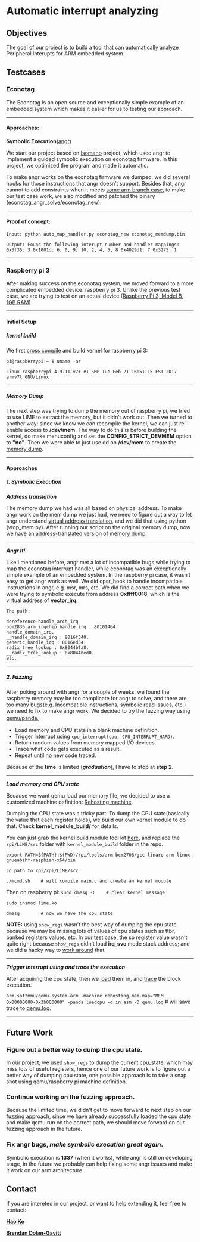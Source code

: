 # Automatic interrupt analyzing
## Objectives
The goal of our project is to build a tool that can automatically analyze Peripheral Interupts for ARM embedded system. 

## Testcases
### Econotag
The Econotag is an open source and exceptionally simple example of an embedded system which makes it easier for us to testing our approach.

---

#### Approaches:
**Symbolic Execution**([angr](http://angr.io/))

We start our project based on [Isomano](https://github.com/fmaymi/Isomano) project, which used angr to implement a guided symbolic execution on econotag firmware. In this project, we optimized the program and made it automatic.            
                    
To make angr works on the econotag firmware we dumped, we did several hooks for those instructions that angr doesn’t support. Besides that,  angr cannot to add constraints when it meets [some arm branch case](https://github.com/angr/angr/issues/365), to make our test case work, we also modified and patched the binary (econotag\_angr\_solve/econotag\_new).

---

#### Proof of concept:
`Input: python auto_map_handler.py econotag_new econotag_memdump.bin`

`Output: Found the following interupt number and handler mappings:
0x3f35: 3
0x1001d: 6, 0, 9, 10, 2, 4, 5, 8
0x4029d1: 7
0x3275: 1
`

---

### Raspberry pi 3

After making success on the econotag system, we moved forward to a more complicated embedded device: raspberry pi 3. Unlike the previous test case, we are trying to test on an actual device ([Raspberry Pi 3, Model B, 1GB RAM](https://en.wikipedia.org/wiki/Raspberry_Pi)). 

---

#### Initial Setup
##### kernel build
We first [cross compile](https://www.raspberrypi.org/documentation/linux/kernel/building.md) and build kernel for raspberry pi 3:

`pi@raspberrypi:~ $ uname -ar`

`Linux raspberrypi 4.9.11-v7+ #1 SMP Tue Feb 21 16:51:15 EST 2017 armv7l GNU/Linux`

---

##### Memory Dump
The next step was trying to dump the memory out of raspberry pi, we tried to use LiME to extract the memory, but it didn’t work out. Then we turned to another way: since we know we can
recompile the kernel, we can just re-enable access to **/dev/mem**. The way to do this is before building the kernel, do make menuconfig and
set the **CONFIG\_STRICT\_DEVMEM** option to **"no"**. Then we were able to just use dd on **/dev/mem** to create the [memory dump](http://panda.moyix.net/~moyix/mem.gz). 



---

#### Approaches
##### 1. Symbolic Execution


_**Address translation**_

The memory dump we had was all based on physical address. To make angr work on the mem dump we just had, we need to figure out a way to let angr understand [virtual address translation](https://armv8-ref.codingbelief.com/en/chapter_d4/d42_1_about_the_vmsav8-64_address_translation_syste.html), and we did that using python (vtop_mem.py). After running our script on the original memory dump, now we have an [address-translated version of memory dump](http://panda.moyix.net/~moyix/mem_hack.gz).

---


_**Angr It!**_

Like I mentioned before, angr met a lot of incompatible bugs while trying to map the econotag interrupt handler, while econotag was an exceptionally simple example of an embedded system. In the raspberry pi case, it wasn’t easy to get angr work as well. We did cpsr_hook to handle incompatible instructions in angr, e.g. msr, mrs, etc. We did find a correct path when we were trying to symbolic execute from address **0xffff0018**, which is the virtual address of **vector\_irq**.



```
The path:

dereference handle_arch_irq       
bcm2836_arm_irqchip_handle_irq : 80101464. 
handle_domain_irq. 
__handle_domain_irq : 8016f340. 
generic_handle_irq : 8016ed34.  
radix_tree_lookup : 0x8044bfa8.  
__radix_tree_lookup : 0x8044bed0.   
etc.
```

---

##### 2. Fuzzing

After poking around with angr for a couple of weeks, we found the raspberry memory may be too complicate for angr to solve, and there are too many bugs(e.g. Incompatible instructions, symbolic read issues, etc.) we need to fix to make angr work. We decided to try the fuzzing way using [qemu/panda](https://github.com/panda-re/panda)。

- Load memory and CPU state in a blank machine definition. 
- Trigger interrupt using `cpu_interrupt(cpu, CPU_INTERRUPT_HARD)`. 
- Return random values from memory mapped I/O devices. 
- Trace what code gets executed as a result.
- Repeat until no new code traced.

Because of the **time** is limited (_**graduation**_), I have to stop at **step 2**. 

---



_**Load memory and CPU state**_

Because we want qemu load our memory file, we decided to use a customized machine definition: [Rehosting machine](https://github.com/H4oK3/auto-emulation2-runner/blob/master/hw/arm/rehosting.c).

Dumping the CPU state was a tricky part:
To dump the CPU state(basically the value that each register holds), we build our own kernel module to do that. Check **kernel\_module\_build/** for details.

You can just grab the kernel build module tool kit [here](http://panda.moyix.net/~moyix/rpi_lkm_build.tgz), and replace the `rpi/LiME/src` folder with `kernel_module_build` folder in the repo.

`export PATH=${PATH}:$(PWD)/rpi/tools/arm-bcm2708/gcc-linaro-arm-linux-  gnueabihf-raspbian-x64/bin`

`cd path_to_rpi/rpi/LiME/src`

`./mcmd.sh    # will compile main.c and create an kernel module`

Then on raspberry pi:
`sudo dmesg -C    # clear kernel message`

`sudo insmod lime.ko`

`dmesg        # now we have the cpu state`

**NOTE:** using `show_regs` wasn't the best way of dumping the cpu state, because we may be missing lots of values of cpu states such as ttbr, banked registers values, etc. In our test case, the sp register value wasn't quite right because `show_regs` didn't load **irq\_svc** mode stack address; and we did a hacky way to [work around](https://github.com/H4oK3/interrupt_analysis/blob/master/kernel_module_build/main.c#L83) that.

---


_**Trigger interrupt using and trace the execution**_

After acquiring the cpu state, then we [load](https://github.com/H4oK3/interrupt_analysis/blob/master/qemu_rpi/loadcpu/loadcpu.c) them in, and [trace](https://github.com/H4oK3/interrupt_analysis/blob/master/qemu_rpi/bbtrace/bbtrace.c) the block execution.

`arm-softmmu/qemu-system-arm -machine rehosting,mem-map="MEM 0x00000000-0x3b000000" -panda loadcpu -d in_asm -D qemu.log`    # will save trace to [qemu.log](https://github.com/H4oK3/interrupt_analysis/blob/master/qemu_rpi/qemu.log).


---

## Future Work



### Figure out a better way to dump the cpu state.
In our project, we used `show_regs` to dump the current cpu_state, which may miss lots of useful registers, hence one of our future work is to figure out a better way of dumping cpu state, one possible approach is to take a snap shot using qemu/raspberry pi machine definition.
### Continue working on the fuzzing approach.
Because the limited time, we didn't get to move forward to next step on our fuzzing approach, since we have already successfully loaded the cpu state and make qemu run on the correct path, we should move forward on our fuzzing approach in the future.

### Fix angr bugs, _make symbolic execution great again_.
Symbolic execution is **1337** (when it works), while angr is still on developing stage, in the future we probably can help fixing some angr issues and make it work on our arm architecture.

## Contact
If you are intereted in our project, or want to help extending it, feel free to contact:

**[Hao Ke](mailto:hk1952@nyu.edu?Subject=interrupt_handler_project)**

**[Brendan Dolan-Gavitt](mailto:brendandg@nyu.edu?Subject=interrupt_handler_project)**





